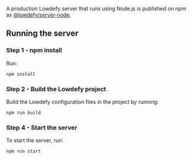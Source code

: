 A production Lowdefy server that runs using Node.js is published on npm as [@lowdefy/server-node](https://www.npmjs.com/package/@lowdefy/server-node).

## Running the server

### Step 1 - npm install

Run:
```
npm install
```

### Step 2 - Build the Lowdefy project

Build the Lowdefy configuration files in the project by running:

```
npm run build
```

### Step 4 - Start the server

To start the server, run:

```
npm run start
```

